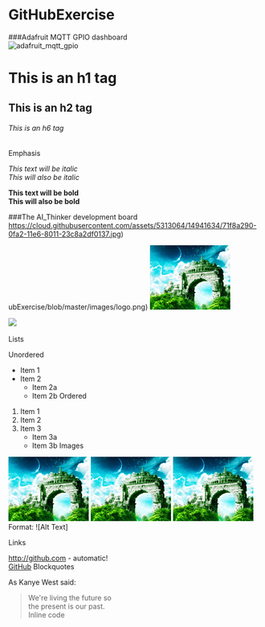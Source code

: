# GitHubExercise
###Adafruit MQTT GPIO dashboard  
![adafruit_mqtt_gpio](https://cloud.githubusercontent.com/assets/5313064/14941624/08a98782-0fa2-11e6-9ed0-8cd03f022129.jpg)

# This is an h1 tag
## This is an h2 tag
###### This is an h6 tag
Emphasis

*This text will be italic*  
_This will also be italic_

**This text will be bold**  
__This will also be bold__



###The AI_Thinker development board  
https://cloud.githubusercontent.com/assets/5313064/14941634/71f8a290-0fa2-11e6-8011-23c8a2df0137.jpg)

ubExercise/blob/master/images/logo.png)
![](https://github.com/jgmbrand/GitHubExercise/blob/master/images/logo.png)  

![](https://github.com/jgmbrand/GitHubExercise/images/logo.png)


Lists

Unordered

* Item 1
* Item 2
  * Item 2a
  * Item 2b
Ordered

1. Item 1
2. Item 2
3. Item 3
   * Item 3a
   * Item 3b
Images

![](images/logo.png)
![](images/logo.png)
![](images/logo.png)  
Format: ![Alt Text]

Links

http://github.com - automatic!  
[GitHub](http://github.com)
Blockquotes

As Kanye West said:

> We're living the future so  
> the present is our past.  
Inline code
